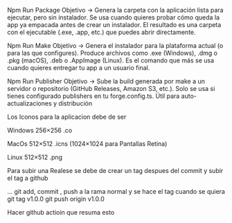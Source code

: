 

Npm Run Package
  Objetivo → Genera la carpeta con la aplicación lista para ejecutar, pero sin instalador.
  Se usa cuando quieres probar cómo queda la app ya empacada antes de crear un instalador.
  El resultado es una carpeta con el ejecutable (.exe, .app, etc.) que puedes abrir directamente.

Npm Run Make
  Objetivo → Genera el instalador para la plataforma actual (o para las que configures).
  Produce archivos como .exe (Windows), .dmg o .pkg (macOS), .deb o .AppImage (Linux).
  Es el comando que más se usa cuando quieres entregar tu app a un usuario final.

Npm Run Publisher
  Objetivo → Sube la build generada por make a un servidor o repositorio (GitHub Releases, Amazon S3, etc.).
  Solo se usa si tienes configurado publishers en tu forge.config.ts.
  Útil para auto-actualizaciones y distribución

Los Iconos para la aplicacion debe de ser 

Windows
256×256 .co

MacOs
512×512 .icns (1024×1024 para Pantallas Retina)

Linux
512×512 .png

Para subir una Realese se debe de crear un tag despues del commit y subir el tag a github

... git add, commit , push a la rama normal y se hace el tag cuando se quiera
git tag v1.0.0
git push origin v1.0.0

Hacer github actioin que resuma esto
